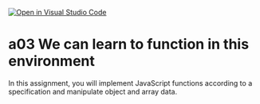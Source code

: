 [![Open in Visual Studio Code](https://classroom.github.com/assets/open-in-vscode-f059dc9a6f8d3a56e377f745f24479a46679e63a5d9fe6f495e02850cd0d8118.svg)](https://classroom.github.com/online_ide?assignment_repo_id=5976480&assignment_repo_type=AssignmentRepo)
# a03 We can learn to function in this environment
In this assignment, you will implement JavaScript functions according to a specification and manipulate object and array data.
